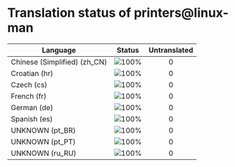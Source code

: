 # Translation status of printers@linux-man

Language | Status | Untranslated
---------|:------:|:-----------:
Chinese (Simplified) (zh_CN) | ![100%](http://progressed.io/bar/100) | 0
Croatian (hr) | ![100%](http://progressed.io/bar/100) | 0
Czech (cs) | ![100%](http://progressed.io/bar/100) | 0
French (fr) | ![100%](http://progressed.io/bar/100) | 0
German (de) | ![100%](http://progressed.io/bar/100) | 0
Spanish (es) | ![100%](http://progressed.io/bar/100) | 0
UNKNOWN (pt_BR) | ![100%](http://progressed.io/bar/100) | 0
UNKNOWN (pt_PT) | ![100%](http://progressed.io/bar/100) | 0
UNKNOWN (ru_RU) | ![100%](http://progressed.io/bar/100) | 0
